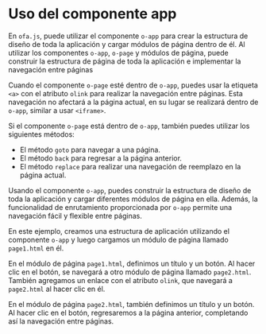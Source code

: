 # Uso del componente app

En `ofa.js`, puede utilizar el componente `o-app` para crear la estructura de diseño de toda la aplicación y cargar módulos de página dentro de él. Al utilizar los componentes `o-app`, `o-page` y módulos de página, puede construir la estructura de página de toda la aplicación e implementar la navegación entre páginas

Cuando el componente `o-page` esté dentro de `o-app`, puedes usar la etiqueta `<a>` con el atributo `olink` para realizar la navegación entre páginas. Esta navegación no afectará a la página actual, en su lugar se realizará dentro de `o-app`, similar a usar `<iframe>`.

Si el componente `o-page` está dentro de `o-app`, también puedes utilizar los siguientes métodos:
- El método `goto` para navegar a una página.
- El método `back` para regresar a la página anterior.
- El método `replace` para realizar una navegación de reemplazo en la página actual.

Usando el componente `o-app`, puedes construir la estructura de diseño de toda la aplicación y cargar diferentes módulos de página en ella. Además, la funcionalidad de enrutamiento proporcionada por `o-app` permite una navegación fácil y flexible entre páginas.

En este ejemplo, creamos una estructura de aplicación utilizando el componente `o-app` y luego cargamos un módulo de página llamado `page1.html` en él.

En el módulo de página `page1.html`, definimos un título y un botón. Al hacer clic en el botón, se navegará a otro módulo de página llamado `page2.html`. También agregamos un enlace con el atributo `olink`, que navegará a `page2.html` al hacer clic en él.

En el módulo de página `page2.html`, también definimos un título y un botón. Al hacer clic en el botón, regresaremos a la página anterior, completando así la navegación entre páginas.

<a href="../../publics/examples/use-app/demo.html" preview demo></a>
<a href="../../publics/examples/use-app/page1.html" main demo></a>
<a href="../../publics/examples/use-app/page2.html" demo></a>

